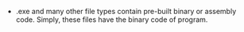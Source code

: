   * .exe and many other file types contain pre-built binary or assembly code. Simply, these files have the binary code of program.